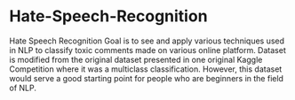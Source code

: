 # Hate-Speech-Recognition
Hate Speech Recognition
Goal is to see and apply various techniques used in NLP to classify toxic comments made on various online platform. Dataset is modified from the original dataset presented in one original Kaggle Competition where it was a multiclass classification. However, this dataset would serve a good starting point for people who are beginners in the field of NLP.
